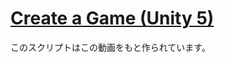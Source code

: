 <h1><a href="https://www.youtube.com/watch?v=SviIeTt2_Lc&list=PLFt_AvWsXl0ctd4dgE1F8g3uec4zKNRV0">Create a Game (Unity 5)</a></h1>

<p>このスクリプトはこの動画をもと作られています。</p>
